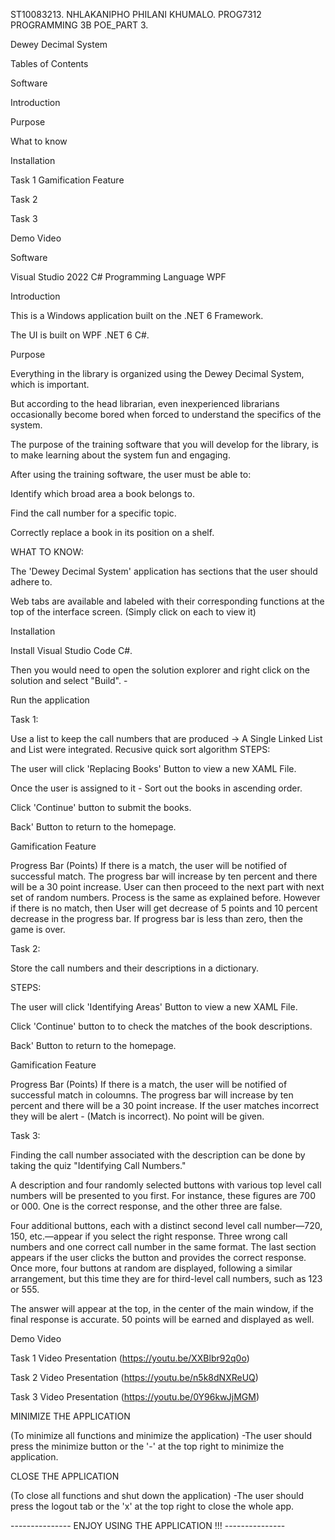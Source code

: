 ST10083213. NHLAKANIPHO PHILANI KHUMALO. PROG7312 PROGRAMMING 3B POE_PART 3.

Dewey Decimal System

Tables of Contents

Software

Introduction

Purpose

What to know

Installation

Task 1 Gamification Feature

Task 2

Task 3

Demo Video

Software

Visual Studio 2022 C# Programming Language WPF

Introduction

This is a Windows application built on the .NET 6 Framework.

The UI is built on WPF .NET 6 C#.

Purpose

Everything in the library is organized using the Dewey Decimal System, which is important.

But according to the head librarian, even inexperienced librarians occasionally become bored when forced to understand the specifics of the system.

The purpose of the training software that you will develop for the library, is to make learning about the system fun and engaging.

After using the training software, the user must be able to:

Identify which broad area a book belongs to.

Find the call number for a specific topic.

Correctly replace a book in its position on a shelf.

WHAT TO KNOW:

The 'Dewey Decimal System' application has sections that the user should adhere to.

Web tabs are available and labeled with their corresponding functions at the top of the interface screen. (Simply click on each to view it)

Installation

Install Visual Studio Code C#.

Then you would need to open the solution explorer and right click on the solution and select "Build". -

Run the application

Task 1:

Use a list to keep the call numbers that are produced -> A Single Linked List and List were integrated. Recusive quick sort algorithm STEPS:

The user will click 'Replacing Books' Button to view a new XAML File.

Once the user is assigned to it - Sort out the books in ascending order.

Click 'Continue' button to submit the books.

Back' Button to return to the homepage.

Gamification Feature

Progress Bar (Points) If there is a match, the user will be notified of successful match. The progress bar will increase by ten percent and there will be a 30 point increase. User can then proceed to the next part with next set of random numbers. Process is the same as explained before. However if there is no match, then User will get decrease of 5 points and 10 percent decrease in the progress bar. If progress bar is less than zero, then the game is over.

Task 2:

Store the call numbers and their descriptions in a dictionary.

STEPS:

The user will click 'Identifying Areas' Button to view a new XAML File.

Click 'Continue' button to to check the matches of the book descriptions.

Back' Button to return to the homepage.

Gamification Feature

Progress Bar (Points) If there is a match, the user will be notified of successful match in coloumns. The progress bar will increase by ten percent and there will be a 30 point increase. If the user matches incorrect they will be alert - (Match is incorrect). No point will be given.

Task 3:

Finding the call number associated with the description can be done by taking the quiz "Identifying Call Numbers."

A description and four randomly selected buttons with various top level call numbers will be presented to you first. For instance, these figures are 700 or 000. One is the correct response, and the other three are false.

Four additional buttons, each with a distinct second level call number—720, 150, etc.—appear if you select the right response. Three wrong call numbers and one correct call number in the same format. The last section appears if the user clicks the button and provides the correct response. Once more, four buttons at random are displayed, following a similar arrangement, but this time they are for third-level call numbers, such as 123 or 555.

The answer will appear at the top, in the center of the main window, if the final response is accurate. 50 points will be earned and displayed as well.

Demo Video

Task 1 Video Presentation (https://youtu.be/XXBlbr92q0o)

Task 2 Video Presentation (https://youtu.be/n5k8dNXReUQ)

Task 3 Video Presentation (https://youtu.be/0Y96kwJjMGM)

MINIMIZE THE APPLICATION

(To minimize all functions and minimize the application) -The user should press the minimize button or the '-' at the top right to minimize the application.

CLOSE THE APPLICATION

(To close all functions and shut down the application) -The user should press the logout tab or the 'x' at the top right to close the whole app.

--------------- ENJOY USING THE APPLICATION !!! ---------------
